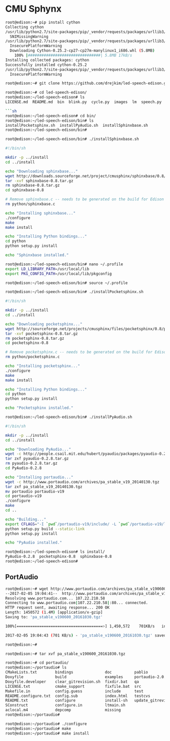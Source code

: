 # CMU Sphynx


```sh
root@edison:~# pip install cython
Collecting cython
/usr/lib/python2.7/site-packages/pip/_vendor/requests/packages/urllib3/util/ssl_.py:318: SNIMissingWarning: An HTTPS requ.
  SNIMissingWarning
/usr/lib/python2.7/site-packages/pip/_vendor/requests/packages/urllib3/util/ssl_.py:122: InsecurePlatformWarning: A true .
  InsecurePlatformWarning
  Downloading Cython-0.25.2-cp27-cp27m-manylinux1_i686.whl (5.8MB)
    100% |################################| 5.8MB 17kB/s 
Installing collected packages: cython
Successfully installed cython-0.25.2
/usr/lib/python2.7/site-packages/pip/_vendor/requests/packages/urllib3/util/ssl_.py:122: InsecurePlatformWarning: A true .
  InsecurePlatformWarning
```

```sh
root@edison:~# git clone https://github.com/drejkim/led-speech-edison.git
```

```sh
root@edison:~# cd led-speech-edison/
root@edison:~/led-speech-edison# ls
LICENSE.md  README.md  bin  blink.py  cycle.py  images  lm  speech.py

```sh
root@edison:~/led-speech-edison# cd bin/
root@edison:~/led-speech-edison/bin# ls
installPocketsphinx.sh  installPyAudio.sh  installSphinxbase.sh
root@edison:~/led-speech-edison/bin# 
```

```sh
root@edison:~/led-speech-edison/bin# ./installSphinxbase.sh
```

```sh
#!/bin/sh

mkdir -p ../install
cd ../install

echo "Downloading sphinxbase..."
wget http://downloads.sourceforge.net/project/cmusphinx/sphinxbase/0.8/sphinxbase-0.8.tar.gz
tar -xvf sphinxbase-0.8.tar.gz
rm sphinxbase-0.8.tar.gz
cd sphinxbase-0.8

# Remove sphinxbase.c -- needs to be generated on the build for Edison
rm python/sphinxbase.c

echo "Installing sphinxbase..."
./configure
make
make install

echo "Installing Python bindings..."
cd python
python setup.py install

echo "Sphinxbase installed."
```

```sh
root@edison:~/led-speech-edison/bin# nano ~/.profile
export LD_LIBRARY_PATH=/usr/local/lib
export PKG_CONFIG_PATH=/usr/local/lib/pkgconfig
```

```sh
root@edison:~/led-speech-edison/bin# source ~/.profile
```

```sh
root@edison:~/led-speech-edison/bin# ./installPocketsphinx.sh
```

```sh
#!/bin/sh

mkdir -p ../install
cd ../install

echo "Downloading pocketsphinx..."
wget http://sourceforge.net/projects/cmusphinx/files/pocketsphinx/0.8/pocketsphinx-0.8.tar.gz
tar -xvf pocketsphinx-0.8.tar.gz
rm pocketsphinx-0.8.tar.gz
cd pocketsphinx-0.8

# Remove pocketsphinx.c -- needs to be generated on the build for Edison
rm python/pocketsphinx.c

echo "Installing pocketsphinx..."
./configure
make
make install

echo "Installing Python bindings..."
cd python
python setup.py install

echo "Pocketsphinx installed."
```

```sh
root@edison:~/led-speech-edison/bin# ./installPyAudio.sh
```

```sh
#!/bin/sh

mkdir -p ../install
cd ../install

echo "Downloading PyAudio..."
wget -c http://people.csail.mit.edu/hubert/pyaudio/packages/pyaudio-0.2.8.tar.gz
tar zxf pyaudio-0.2.8.tar.gz
rm pyaudio-0.2.8.tar.gz
cd PyAudio-0.2.8

echo "Installing portaudio..."
wget -c http://www.portaudio.com/archives/pa_stable_v19_20140130.tgz
tar zxf pa_stable_v19_20140130.tgz
mv portaudio portaudio-v19
cd portaudio-v19
./configure
make
cd ..

echo "Building..."
export CFLAGS="-I `pwd`/portaudio-v19/include/ -L `pwd`/portaudio-v19/lib/.libs/"
python setup.py build --static-link
python setup.py install

echo "PyAudio installed."
```

```sh
root@edison:~/led-speech-edison# ls install/
PyAudio-0.2.8  pocketsphinx-0.8  sphinxbase-0.8
root@edison:~/led-speech-edison# 
```

## PortAudio

```sh
root@edison:~# wget http://www.portaudio.com/archives/pa_stable_v190600_20161030.tgz
--2017-02-05 19:04:41--  http://www.portaudio.com/archives/pa_stable_v190600_20161030.tgz
Resolving www.portaudio.com... 107.22.210.58
Connecting to www.portaudio.com|107.22.210.58|:80... connected.
HTTP request sent, awaiting response... 200 OK
Length: 1450572 (1.4M) [application/x-gzip]
Saving to: 'pa_stable_v190600_20161030.tgz'

100%[======================================>] 1,450,572    701KB/s   in 2.0s   

2017-02-05 19:04:43 (701 KB/s) - 'pa_stable_v190600_20161030.tgz' saved [1450572/1450572]

root@edison:~# 
```

```sh
root@edison:~# tar xvf pa_stable_v190600_20161030.tgz
```

```sh
root@edison:~# cd portaudio/
root@edison:~/portaudio# ls
CMakeLists.txt        bindings              doc          pablio
Doxyfile              build                 examples     portaudio-2.0.pc.in
Doxyfile.developer    clear_gitrevision.sh  fixdir.bat   qa
LICENSE.txt           cmake_support         fixfile.bat  src
Makefile.in           config.guess          include      test
README.configure.txt  config.sub            index.html   testcvs
README.txt            configure             install-sh   update_gitrevision.sh
SConstruct            configure.in          ltmain.sh
aclocal.m4            depcomp               missing
root@edison:~/portaudio# 
```

```sh
root@edison:~/portaudio# ./configure
root@edison:~/portaudio# make
root@edison:~/portaudio# make install
```
